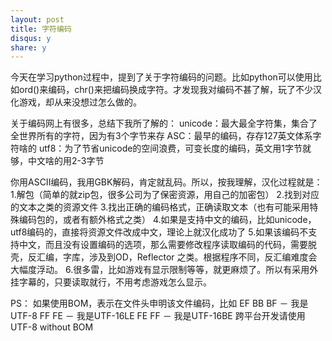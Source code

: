 ```yaml
---
layout: post
title: 字符编码
disqus: y
share: y
---
```

今天在学习python过程中，提到了关于字符编码的问题。比如python可以使用比如ord()来编码，chr()来把编码换成字符。才发现我对编码不甚了解，玩了不少汉化游戏，却从来没想过怎么做的。

关于编码网上有很多，总结下我所了解的：
unicode：最大最全字符集，集合了全世界所有的字符，因为有3个字节来存
ASC：最早的编码，存存127英文体系字符啥的
utf8：为了节省unicode的空间浪费，可变长度的编码，英文用1字节就够，中文啥的用2-3字节

你用ASCII编码，我用GBK解码，肯定就乱码。所以，按我理解，汉化过程就是：
1.解包（简单的就zip包，很多公司为了保密资源，用自己的加密包）
2.找到对应的文本之类的资源文件
3.找出正确的编码格式，正确读取文本（也有可能采用特殊编码包的，或者有额外格式之类）
4.如果是支持中文的编码，比如unicode，utf8编码的，直接将资源文件改成中文，理论上就汉化成功了
5.如果该编码不支持中文，而且没有设置编码的选项，那么需要修改程序读取编码的代码，需要脱壳，反汇编，字库，涉及到OD，Reflector 之类。根据程序不同，反汇编难度会大幅度浮动。
6.很多雷，比如游戏有显示限制等等，就更麻烦了。所以有采用外挂字幕的，只要读取就行，不用考虑游戏怎么显示。

PS：
如果使用BOM，表示在文件头申明该文件编码，比如
EF BB BF － 我是UTF-8
FF FE － 我是UTF-16LE
FE FF － 我是UTF-16BE
跨平台开发请使用UTF-8 without BOM
